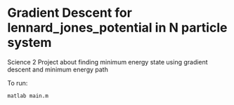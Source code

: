 # Gradient Descent for lennard_jones_potential in N particle system
Science 2 Project about finding minimum energy state using gradient descent and minimum energy path

To run:

```
matlab main.m
```
